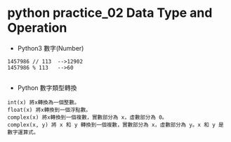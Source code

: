 # python practice_02 Data Type and Operation

*  Python3 數字(Number)
```
1457986 // 113  -->12902
1457986 % 113   -->60
```
```

```
* Python 數字類型轉換
```
int(x) 將x轉換為一個整數。
float(x) 將x轉換到一個浮點數。
complex(x) 將x轉換到一個複數，實數部分為 x，虛數部分為 0。
complex(x, y) 將 x 和 y 轉換到一個複數，實數部分為 x，虛數部分為 y。x 和 y 是數字運算式。
```
```

```
